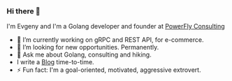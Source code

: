 ### Hi there 👋

I'm Evgeny and I'm a Golang developer and founder at [PowerFly Consulting](https://powerfly.ca)

- 🔭 I’m currently working on gRPC and REST API, for e-commerce.
- 👯 I’m looking for new opportunities. Permanently.
- 💬 Ask me about Golang, consulting and hiking.
- I write a [Blog](https://ekhabarov.com) time-to-time.
- ⚡ Fun fact: I'm a goal-oriented, motivated, aggressive extrovert.
